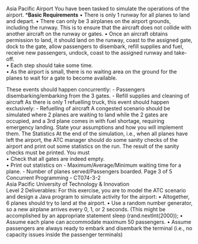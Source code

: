 Asia Pacific Airport 
You have been tasked to simulate the operations of the airport. 
*******************************Basic Requirements****************************** 
• There is only 1 runway for all planes to land and depart. 
• There can only be 3 airplanes on the airport grounds, including the runway. This is to 
ensure that the aircraft does not collide with another aircraft on the runway or gates. 
• Once an aircraft obtains permission to land, it should land on the runway, coast to the 
assigned gate, dock to the gate, allow passengers to disembark, refill supplies and fuel, 
receive new passengers, undock, coast to the assigned runway and take-off.  
• Each step should take some time.  
• As the airport is small, there is no waiting area on the ground for the planes to wait for a 
gate to become available.

These events should happen concurrently: - Passengers disembarking/embarking from the 3 gates. - Refill supplies and cleaning of aircraft 
As there is only 1 refuelling truck, this event should happen exclusively: - Refuelling of aircraft 
A congested scenario should be simulated where 2 planes are waiting to land while the 2 gates 
are occupied, and a 3rd plane comes in with fuel shortage, requiring emergency landing. 
State your assumptions and how you will implement them. 
The Statistics 
At the end of the simulation, i.e., when all planes have left the airport, the ATC manager 
should do some sanity checks of the airport and print out some statistics on the run. The result 
of the sanity checks must be printed. You must   
• Check that all gates are indeed empty.  
• Print out statistics on  - Maximum/Average/Minimum waiting time for a plane. - Number of planes served/Passengers boarded. 
Page 3 of 5 
Concurrent Programming - CT074-3-2                
Asia Pacific University of Technology & Innovation      
Level 2 
Deliverables: 
For this exercise, you are to model the ATC scenario and design a Java program to simulate 
activity for the airport: 
• Altogether, 6 planes should try to land at the airport. 
• Use a random number generator, so a new airplane arrives every 0, 1, or 2 seconds. 
(This might be accomplished by an appropriate statement sleep (rand.nextInt(2000)); 
• Assume each plane can accommodate maximum 50 passengers. 
• Assume passengers are always ready to embark and disembark the terminal (i.e., no 
capacity issues inside the passenger terminals)
